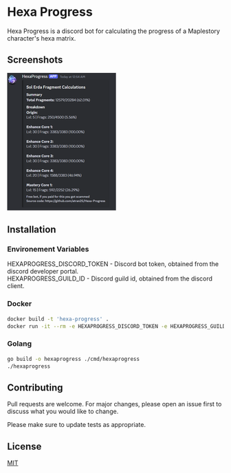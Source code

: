 # Hexa Progress

Hexa Progress is a discord bot for calculating the progress of a Maplestory character's hexa matrix.

## Screenshots
![Hexa Progress](/screenshots/6-27-24.png)

## Installation
### Environement Variables
HEXAPROGRESS_DISCORD_TOKEN - Discord bot token, obtained from the discord developer portal.  
HEXAPROGRESS_GUILD_ID - Discord guild id, obtained from the discord client.
### Docker
```bash
docker build -t 'hexa-progress' .
docker run -it --rm -e HEXAPROGRESS_DISCORD_TOKEN -e HEXAPROGRESS_GUILD_ID hexa-progress
```
### Golang
```bash
go build -o hexaprogress ./cmd/hexaprogress
./hexaprogress
```

## Contributing

Pull requests are welcome. For major changes, please open an issue first
to discuss what you would like to change.

Please make sure to update tests as appropriate.

## License

[MIT](https://choosealicense.com/licenses/mit/)